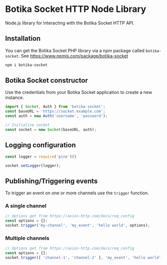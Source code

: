 # Botika Socket HTTP Node Library

Node.js library for interacting with the Botika Socket HTTP API.

## Installation

You can get the Botika Socket PHP library via a npm package called `botika-socket`. See <https://www.npmjs.com/package/botika-socket>

```bash
npm i botika-socket
```

## Botika Socket constructor

Use the credentials from your Botika Socket application to create a new instance.

```javascript
import { Socket, Auth } from 'botika-socket';
const baseURL = 'https://socket.example.com';
const auth = new Auth('username', 'password');

// Initialize socket
const socket = new Socket(baseURL, auth);
```

## Logging configuration

```javascript
const logger = require('pino')()

socket.setLogger(logger);
```

## Publishing/Triggering events

To trigger an event on one or more channels use the `trigger` function.

### A single channel

```javascript
// Options get from https://axios-http.com/docs/req_config
const options = {};
socket.trigger('my-channel', 'my_event', 'hello world', options);
```

### Multiple channels

```javascript
// Options get from https://axios-http.com/docs/req_config
const options = {};
socket.trigger([ 'channel-1', 'channel-2' ], 'my_event', 'hello world', options);
```
